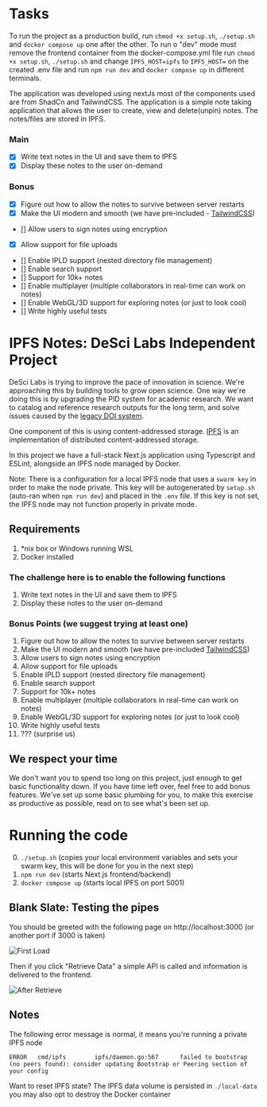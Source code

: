 # Tasks

To run the project as a production build, run `chmod +x setup.sh`, `./setup.sh` and `docker compose up` one after the other.
To run o "dev" mode must remove the frontend container from the docker-compose.yml file run `chmod +x setup.sh`, `./setup.sh` and change `IPFS_HOST=ipfs` to `IPFS_HOST=` on the created .env file and run `npm run dev` and `docker compose up` in different terminals.

The application was developed using nextJs most of the components used are from ShadCn and TailwindCSS. The application is a simple note taking application that allows the user to create, view and delete(unpin) notes. The notes/files are stored in IPFS.

### Main

- [x] Write text notes in the UI and save them to IPFS
- [x] Display these notes to the user on-demand

### Bonus

- [x] Figure out how to allow the notes to survive between server restarts
- [x] Make the UI modern and smooth (we have pre-included - [TailwindCSS](https://tailwindcss.com/docs/utility-first))
- [] Allow users to sign notes using encryption
- [x] Allow support for file uploads
- [] Enable IPLD support (nested directory file management)
- [] Enable search support
- [] Support for 10k+ notes
- [] Enable multiplayer (multiple collaborators in real-time can work on notes)
- [] Enable WebGL/3D support for exploring notes (or just to look cool)
- [] Write highly useful tests

# IPFS Notes: DeSci Labs Independent Project

DeSci Labs is trying to improve the pace of innovation in science. We're approaching this by building tools to grow open science. One way we're doing this is by upgrading the PID system for academic research. We want to catalog and reference research outputs for the long term, and solve issues caused by the [legacy DOI system](https://doi.org).

One component of this is using content-addressed storage. [IPFS](https://ipfs.io) is an implementation of distributed content-addressed storage.

In this project we have a full-stack Next.js application using Typescript and ESLint, alongside an IPFS node managed by Docker.

Note: There is a configuration for a local IPFS node that uses a `swarm key` in order to make the node private. This key will be autogenerated by `setup.sh` (auto-ran when `npm run dev`) and placed in the `.env` file. If this key is not set, the IPFS node may not function properly in private mode.

## Requirements

1. \*nix box or Windows running WSL
2. Docker installed

### The challenge here is to enable the following functions

1. Write text notes in the UI and save them to IPFS
2. Display these notes to the user on-demand

### Bonus Points (we suggest trying at least one)

1. Figure out how to allow the notes to survive between server restarts
2. Make the UI modern and smooth (we have pre-included [TailwindCSS](https://tailwindcss.com/docs/utility-first))
3. Allow users to sign notes using encryption
4. Allow support for file uploads
5. Enable IPLD support (nested directory file management)
6. Enable search support
7. Support for 10k+ notes
8. Enable multiplayer (multiple collaborators in real-time can work on notes)
9. Enable WebGL/3D support for exploring notes (or just to look cool)
10. Write highly useful tests
11. ??? (surprise us)

## We respect your time

We don't want you to spend too long on this project, just enough to get basic functionality down. If you have time left over, feel free to add bonus features. We've set up some basic plumbing for you, to make this exercise as productive as possible, read on to see what's been set up.

# Running the code

0. `./setup.sh` (copies your local environment variables and sets your swarm key, this will be done for you in the next step)
1. `npm run dev` (starts Next.js frontend/backend)
2. `docker compose up` (starts local IPFS on port 5001)

## Blank Slate: Testing the pipes

You should be greeted with the following page on http://localhost:3000 (or another port if 3000 is taken)

![First Load](https://bafkreidka3mfik5zjdvequupqhhj3kszvtiatff3h5ylbwsb4cgqaudtsm.ipfs.dweb.link)

Then if you click "Retrieve Data" a simple API is called and information is delivered to the frontend.

![After Retrieve](https://dweb.link/ipfs/bafkreictjcnzhje6fqh72jm7ttwx7q2qlqbjp4ru36uzrddzv4ol22yuya)

## Notes

The following error message is normal, it means you're running a private IPFS node

```
ERROR   cmd/ipfs        ipfs/daemon.go:567      failed to bootstrap (no peers found): consider updating Bootstrap or Peering section of your config
```

Want to reset IPFS state? The IPFS data volume is persisted in `./local-data` you may also opt to destroy the Docker container
